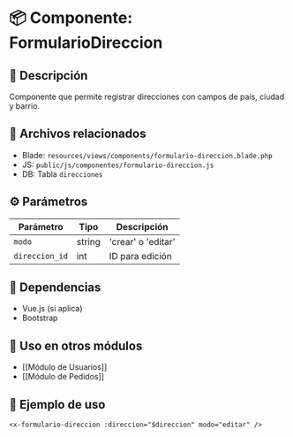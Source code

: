 # 📦 Componente: FormularioDireccion

## 🧩 Descripción
Componente que permite registrar direcciones con campos de país, ciudad y barrio.

## 📁 Archivos relacionados
- Blade: `resources/views/components/formulario-direccion.blade.php`
- JS: `public/js/componentes/formulario-direccion.js`
- DB: Tabla `direcciones`

## ⚙️ Parámetros
| Parámetro | Tipo | Descripción |
|----------|------|-------------|
| `modo`   | string | 'crear' o 'editar' |
| `direccion_id` | int | ID para edición |

## 📌 Dependencias
- Vue.js (si aplica)
- Bootstrap

## 🔄 Uso en otros módulos
- [[Módulo de Usuarios]]
- [[Módulo de Pedidos]]

## 📎 Ejemplo de uso
```blade
<x-formulario-direccion :direccion="$direccion" modo="editar" />
```

